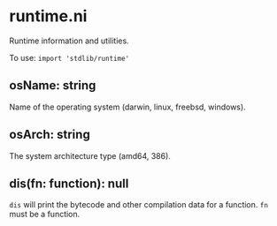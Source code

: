 # runtime.ni

Runtime information and utilities.

To use: `import 'stdlib/runtime'`

## osName: string

Name of the operating system (darwin, linux, freebsd, windows).

## osArch: string

The system architecture type (amd64, 386).

## dis(fn: function): null

`dis` will print the bytecode and other compilation data for a function. `fn` must be a function.
